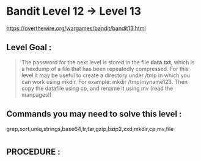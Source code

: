 # Bandit Level 12 -> Level 13 #

https://overthewire.org/wargames/bandit/bandit13.html

## Level Goal : ##
>The password for the next level is stored in the file **data.txt**, which is a hexdump of a file that has been repeatedly compressed. For this level it may be useful to create a directory under /tmp in which you can work using mkdir. For example: mkdir /tmp/myname123. Then copy the datafile using cp, and rename it using mv (read the manpages!)


## Commands you may need to solve this level : ##
grep,sort,uniq,strings,base64,tr,tar,gzip,bzip2,xxd,mkdir,cp,mv,file
#  
## PROCEDURE : ##

